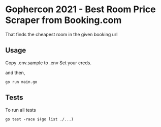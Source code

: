 # Gophercon 2021 - Best Room Price Scraper from Booking.com

That finds the cheapest room in the given booking url

## Usage

Copy .env.sample to .env
Set your creds.

and then,

```
go run main.go
```


## Tests
To run all tests
``` 
go test -race $(go list ./...) 
```
